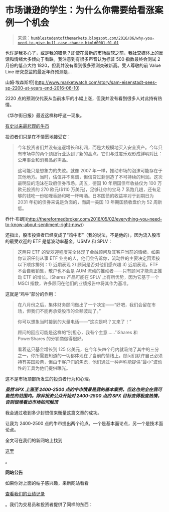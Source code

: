 <!--yml

分类：未分类

日期：2024-05-18 03:05:18

-->

# 市场谦逊的学生：为什么你需要给看涨案例一个机会

> 来源：[`humblestudentofthemarkets.blogspot.com/2016/06/why-you-need-to-give-bull-case-chance.html#0001-01-01`](https://humblestudentofthemarkets.blogspot.com/2016/06/why-you-need-to-give-bull-case-chance.html#0001-01-01)

也许是我多心了，或是我的错觉？即使在最新的市场疲软之前，我社交媒体上的反馈和情绪大多倾向于看跌。我注意到有很多声音认为标普 500 指数最终会测试 2 月份的低点大约 1820，但我并没有看到很多预测突破新高。受人尊敬的前 Value Line 研究总监的最近年终预测是...

山姆·埃森斯坦](http://www.marketwatch.com/story/sam-eisenstadt-sees-sp-2200-at-years-end-2016-06-10)

2220 点的预测仅代表从当前水平的小幅上涨，但我并没有看到很多人对此持有热情。

《华尔街日报》最近这样称呼这一现象。

[有史以来最悲观的牛市](http://www.wsj.com/articles/the-most-pessimistic-bull-market-in-history-1465810381)

投资者们只是在不情愿地接受它：

> 今年投资者们并没有追逐增长和利润，而是大规模地买入安全资产。今年只有市场中的两个顶级行业达到了新的高点，它们与过度乐观形成鲜明对比：公用事业和消费品必需品。
> 
> 这可能只是想象力的失败。就像 2007 年一样，推动市场的泡沫可能存在于其他地方。当时，估值并不离谱，但信贷过剩创造了不可持续的利润。这次最明显的泡沫在政府债券市场。周五，德国 10 年期国债年收益仅为 100 万欧元投资的 270 欧元($110 万美元)，足够让你的宝马 7 系跑几趟，还有足够的钱吃一份咖喱香肠和喝一杯啤酒。日本国债的收益率对于到期日为 2031 年初的债券来说是负面的，而周一美国 10 年期国债收盘价为 52 周新低。

乔什·布朗](http://thereformedbroker.com/2016/05/02/everything-you-need-to-know-about-sentiment-right-now/)

还指出，股市投资者已经变成了“鸡牛市”（我的说法，不是他的），因为流入股市的最受欢迎的 ETF 是低波动率基金，USMV 和 SPLV：

> 这两只 ETF 的受欢迎程度完全体现了金融顾问及其客户当前的情绪。如果你认识任何从事 ETF 业务的人，他们会告诉你，流动性的主要决定因素按以下顺序排列：1) 近期表现 2) 顾问是否对他们感兴趣 3) 近期表现。ETF 不会自我销售，散户也不会是 AUM 流动的推动者——只有顾问才能真正推动 ETF 的增长。iShares 产品可能在 SPLV 上有所优势，因为它基于一个 MSCI 指数，许多顾问在他们的业绩报告中将其作为基准。

这就是“鸡牛”部分的作用：

> 在八月份之后，集体财务顾问做出了一个决定——“好吧，我们会留在市场，但我们不能再承受股市的全额波动了。”
> 
> 你可以想象当时接到的大量电话——“这次是吗？又来了！”
> 
> 顾问的回应可能是这样的“别担心，我有个主意……”iShares 和 PowerShares 的分销商做得很好。
> 
> 看着这只基金增长到 125 亿美元，在今年头四个月内就吸纳了其中的三分之一，你所需要知道的一切都体现在了当前的情绪上。顾问们默许自己必须持有美国股票，但由于客户们的焦虑，他们通过一种声称能提供“最小”波动性的工具为他们提供曝光。

这不是市场顶部所发生的投资者行为和心理。

***虽然 SPX 上涨至 2400-2500 点的牛市情景是我的基本案例，但这也完全在我可能性的范围内。除非投资公众开始对 2400-2500 点的 SPX 目标变得极度热情，否则很难看出市场如何触顶***

我会通过收到多少封恨信来衡量这篇文章的成功。

让我为 2400-2500 点的牛市提出两个论点。一个是基本面论点，另一个是技术面论点。

全文可在我们的新网站上找到

[这里](https://humblestudentofthemarkets.com/2016/06/16/why-you-need-to-give-the-bull-case-a-chance/)

。

**网站公告**

如果你对上面的帖子感兴趣，来新网站看看

[查看我们的业绩记录](https://humblestudentofthemarkets.com/shop/)

。我们为交易员和投资者提供了同样的东西：
